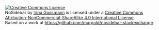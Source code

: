 <a rel="license" href="http://creativecommons.org/licenses/by-nc-sa/4.0/">
    <img alt="Creative Commons License" style="border-width:0" src="https://i.creativecommons.org/l/by-nc-sa/4.0/88x31.png" />
</a>
<br />
<span
    xmlns:dct="http://purl.org/dc/terms/"
    href="http://purl.org/dc/dcmitype/Text"
    property="dct:title"
    rel="dct:type">NoSidebar</span>
by <a xmlns:cc="http://creativecommons.org/ns#" href="https://margold.io" property="cc:attributionName" rel="cc:attributionURL">Irina Gossmann</a>
is licensed under a <a rel="license" href="http://creativecommons.org/licenses/by-nc-sa/4.0/">Creative Commons Attribution-NonCommercial-ShareAlike 4.0 International License</a>.
<br />
Based on a work at <a xmlns:dct="http://purl.org/dc/terms/" href="https://github.com/margold/networking-workshop" rel="dct:source">https://github.com/margold/nosidebar-stackexchange</a>.

